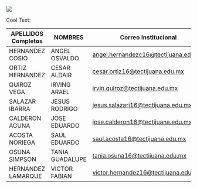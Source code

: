 
![](https://images.cooltext.com/5465234.png)

<a href="http://cooltext.com" target="_top"><img src="https://cooltext.com/images/ct_pixel.gif" width="80" height="15" alt="Cool Text: Logo and Graphics Generator" border="0" /></a>


| APELLIDOS Completos |     NOMBRES     | Correo  Institucional                | Tipo de Computadora | Tipo de Smartphone | Velocidad Internet |
|--------------------|---------------|--------------------------------------|---------------------|--------------------|--------------------|
|     HERNANDEZ COSIO |  ANGEL OSVALDO  | angel.hernandezc16@tectijuana.edu.mx | Escritorio          | Motorola G4        | 20 mbps            |
|     ORTIZ HERNANDEZ |   CESAR ALDAIR  | cesar.ortiz16@tectijuana.edu.mx      | Laptop              | Samsung Galaxy S5  | 20 Mbps            |
|         QUIROZ VEGA |   IRVING ARAEL  | irvin.quiroz@tectijuana.edu.mx       | Laptop              | Galaxy Note 8      | 20 mbps            |
|      SALAZAR IBARRA |  JESUS RODRIGO  | jesus.salazari16@tectijuana.edu.mx   | Laptop              | Huawei P30 Lite    | 40 Mbps            |
|      CALDERON ACUNA |   JOSE EDUARDO  | jose.calderon16@tectijuana.edu.mx    | Laptop              | Samsung s6         | 20mbs              |
|      ACOSTA NORIEGA |   SAUL EDUARDO  | saul.acosta16@tectijuana.edu.mx      | Laptop              | Iphone XR          | 20mbs              |
|       OSUNA SIMPSON | TANIA GUADALUPE | tania.osuna16@tectijuana.edu.mx      | Laptop              | IPhone11           | 20mbs              |
|  HERNANDEZ LAMARQUE |  VICTOR FABIAN  | victor.hernandez16@tectijuana.edu.mx | Laptop              | Samsung s8         | 10 mbs             |
